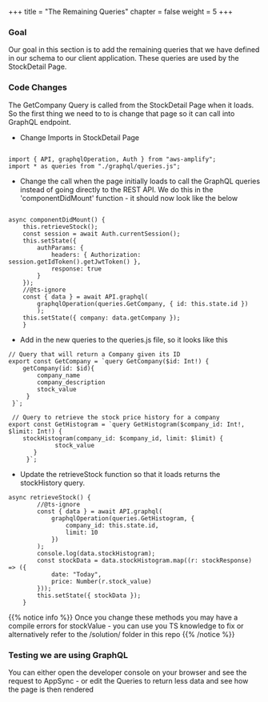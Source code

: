 +++
title = "The Remaining Queries"
chapter = false
weight = 5
+++

### Goal
Our goal in this section is to add the remaining queries that we have defined in our schema to our client application. These queries are used by the StockDetail Page.

### Code Changes 
The GetCompany Query is called from the StockDetail Page when it loads. So the first thing we need to to is change that page so it can call into GraphQL endpoint.

* Change Imports in StockDetail Page 

```tsx

import { API, graphqlOperation, Auth } from "aws-amplify";
import * as queries from "./graphql/queries.js";

```

* Change the call when the page initially loads to call the GraphQL queries instead of going directly to the REST API. We do this in the 'componentDidMount' function - it should now look like the below

```tsx

async componentDidMount() {
    this.retrieveStock();
    const session = await Auth.currentSession();
    this.setState({
        authParams: {
            headers: { Authorization: session.getIdToken().getJwtToken() },
            response: true
        }
    });
    //@ts-ignore
    const { data } = await API.graphql(
        graphqlOperation(queries.GetCompany, { id: this.state.id })
        );
    this.setState({ company: data.getCompany });
    }

```

* Add in the new queries to the queries.js file, so it looks like this 

```tsx
// Query that will return a Company given its ID
export const GetCompany = `query GetCompany($id: Int!) {
    getCompany(id: $id){
        company_name
        company_description
        stock_value
     }
 }`;

 // Query to retrieve the stock price history for a company
export const GetHistogram = `query GetHistogram($company_id: Int!, $limit: Int!) {
    stockHistogram(company_id: $company_id, limit: $limit) {
             stock_value
       }
     }`;
```

* Update the retrieveStock function so that it loads returns the stockHistory query.


```tsx
async retrieveStock() {
        //@ts-ignore
        const { data } = await API.graphql(
            graphqlOperation(queries.GetHistogram, {
                company_id: this.state.id,
                limit: 10
            })
        );
        console.log(data.stockHistogram);
        const stockData = data.stockHistogram.map((r: stockResponse) => ({
            date: "Today",
            price: Number(r.stock_value)
        }));
        this.setState({ stockData });
    }
```
{{% notice info %}}
Once you change these methods you may have a compile errors for stockValue - you can use you TS knowledge to fix or alternatively refer to the /solution/ folder in this repo
{{% /notice %}}

### Testing we are using GraphQL
You can either open the developer console on your browser and see the request to AppSync - or edit the Queries to return less data and see how the page is then rendered



